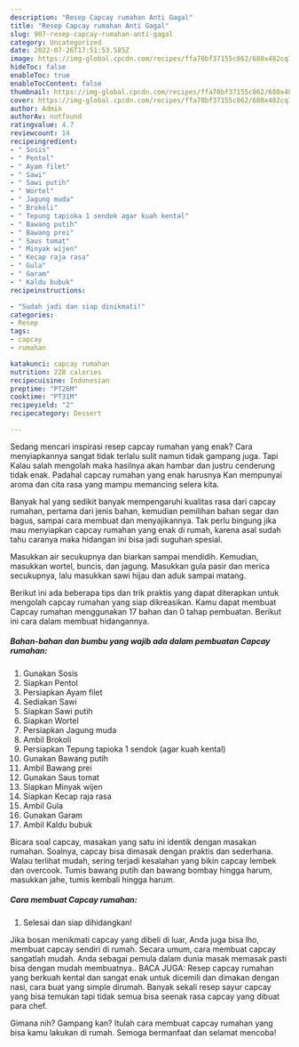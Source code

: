 ```yaml
---
description: "Resep Capcay rumahan Anti Gagal"
title: "Resep Capcay rumahan Anti Gagal"
slug: 907-resep-capcay-rumahan-anti-gagal
category: Uncategorized
date: 2022-07-26T17:51:53.585Z
image: https://img-global.cpcdn.com/recipes/ffa70bf37155c862/680x482cq70/capcay-rumahan-foto-resep-utama.jpg
hideToc: false
enableToc: true
enableTocContent: false
thumbnail: https://img-global.cpcdn.com/recipes/ffa70bf37155c862/680x482cq70/capcay-rumahan-foto-resep-utama.jpg
cover: https://img-global.cpcdn.com/recipes/ffa70bf37155c862/680x482cq70/capcay-rumahan-foto-resep-utama.jpg
author: Admin
authorAv: notfound
ratingvalue: 4.7
reviewcount: 14
recipeingredient:
- " Sosis"
- " Pentol"
- " Ayam filet"
- " Sawi"
- " Sawi putih"
- " Wortel"
- " Jagung muda"
- " Brokoli"
- " Tepung tapioka 1 sendok agar kuah kental"
- " Bawang putih"
- " Bawang prei"
- " Saus tomat"
- " Minyak wijen"
- " Kecap raja rasa"
- " Gula"
- " Garam"
- " Kaldu bubuk"
recipeinstructions:

- "Sudah jadi dan siap dinikmati!"
categories:
- Resep
tags:
- capcay
- rumahan

katakunci: capcay rumahan 
nutrition: 228 calories
recipecuisine: Indonesian
preptime: "PT26M"
cooktime: "PT31M"
recipeyield: "2"
recipecategory: Dessert

---
```



Sedang mencari inspirasi resep capcay rumahan yang enak? Cara menyiapkannya sangat tidak terlalu sulit namun tidak gampang juga. Tapi Kalau salah mengolah maka hasilnya akan hambar dan justru cenderung tidak enak. Padahal capcay rumahan yang enak harusnya Kan mempunyai aroma dan cita rasa yang mampu memancing selera kita.


Banyak hal yang sedikit banyak mempengaruhi kualitas rasa dari capcay rumahan, pertama dari jenis bahan, kemudian pemilihan bahan segar dan bagus, sampai cara membuat dan menyajikannya. Tak perlu bingung jika mau menyiapkan capcay rumahan yang enak di rumah, karena asal sudah tahu caranya maka hidangan ini bisa jadi suguhan spesial.

Masukkan air secukupnya dan biarkan sampai mendidih. Kemudian, masukkan wortel, buncis, dan jagung. Masukkan gula pasir dan merica secukupnya, lalu masukkan sawi hijau dan aduk sampai matang.


Berikut ini ada beberapa tips dan trik praktis yang dapat diterapkan untuk mengolah capcay rumahan yang siap dikreasikan. Kamu dapat membuat Capcay rumahan menggunakan 17 bahan dan 0 tahap pembuatan. Berikut ini cara dalam membuat hidangannya.

<!--inarticleads1-->

##### Bahan-bahan dan bumbu yang wajib ada dalam pembuatan Capcay rumahan:

1. Gunakan  Sosis
1. Siapkan  Pentol
1. Persiapkan  Ayam filet
1. Sediakan  Sawi
1. Siapkan  Sawi putih
1. Siapkan  Wortel
1. Persiapkan  Jagung muda
1. Ambil  Brokoli
1. Persiapkan  Tepung tapioka 1 sendok (agar kuah kental)
1. Gunakan  Bawang putih
1. Ambil  Bawang prei
1. Gunakan  Saus tomat
1. Siapkan  Minyak wijen
1. Siapkan  Kecap raja rasa
1. Ambil  Gula
1. Gunakan  Garam
1. Ambil  Kaldu bubuk


Bicara soal capcay, masakan yang satu ini identik dengan masakan rumahan. Soalnya, capcay bisa dimasak dengan praktis dan sederhana. Walau terlihat mudah, sering terjadi kesalahan yang bikin capcay lembek dan overcook. Tumis bawang putih dan bawang bombay hingga harum, masukkan jahe, tumis kembali hingga harum. 

<!--inarticleads2-->

##### Cara membuat Capcay rumahan:


1. Selesai dan siap dihidangkan!

Jika bosan menikmati capcay yang dibeli di luar, Anda juga bisa lho, membuat capcay sendiri di rumah. Secara umum, cara membuat capcay sangatlah mudah. Anda sebagai pemula dalam dunia masak memasak pasti bisa dengan mudah membuatnya.. BACA JUGA: Resep capcay rumahan yang berkuah kental dan sangat enak untuk dicemili dan dimakan dengan nasi, cara buat yang simple dirumah. Banyak sekali resep sayur capcay yang bisa temukan tapi tidak semua bisa seenak rasa capcay yang dibuat para chef. 

Gimana nih? Gampang kan? Itulah cara membuat capcay rumahan yang bisa kamu lakukan di rumah. Semoga bermanfaat dan selamat mencoba!
